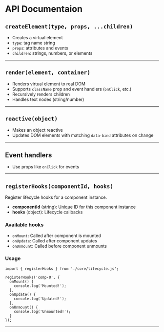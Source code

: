 # API Documentaion

## `createElement(type, props, ...children)`

- Creates a virtual element  
- `type`: tag name string  
- `props`: attributes and events  
- `children`: strings, numbers, or elements

---

## `render(element, container)`

- Renders virtual element to real DOM  
- Supports `className` prop and event handlers (`onClick`, etc.)  
- Recursively renders children  
- Handles text nodes (string/number)

---

## `reactive(object)`

- Makes an object reactive  
- Updates DOM elements with matching `data-bind` attributes on change

---

## Event handlers

- Use props like `onClick` for events

---

## `registerHooks(componentId, hooks)`

Register lifecycle hooks for a component instance.

- **componentId** (string): Unique ID for this component instance  
- **hooks** (object): Lifecycle callbacks  

### Available hooks

- `onMount`: Called after component is mounted  
- `onUpdate`: Called after component updates  
- `onUnmount`: Called before component unmounts  

### Usage

```
import { registerHooks } from './core/lifecycle.js';

registerHooks('comp-0', {
  onMount() {
    console.log('Mounted!');
  },
  onUpdate() {
    console.log('Updated!');
  },
  onUnmount() {
    console.log('Unmounted!');
  }
});
```

---


